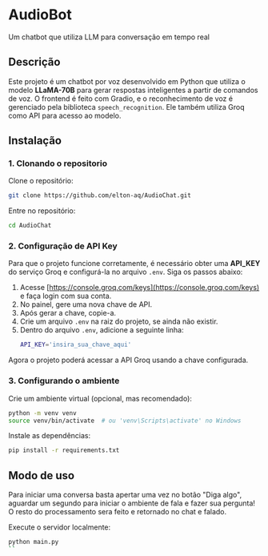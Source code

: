# AudioBot 

Um chatbot que utiliza LLM para conversação em tempo real

## Descrição

Este projeto é um chatbot por voz desenvolvido em Python que utiliza o modelo **LLaMA-70B** para gerar respostas inteligentes a partir de comandos de voz. O frontend é feito com Gradio, e o reconhecimento de voz é gerenciado pela biblioteca `speech_recognition`. Ele também utiliza Groq como API para acesso ao modelo.

## Instalação

### 1. Clonando o repositorio 
Clone o repositório:
```bash
git clone https://github.com/elton-aq/AudioChat.git
```

Entre no repositório:
```bash
cd AudioChat
```

### 2. Configuração de API Key

Para que o projeto funcione corretamente, é necessário obter uma **API_KEY** do serviço Groq e configurá-la no arquivo `.env`. Siga os passos abaixo:

1. Acesse [https://console.groq.com/keys](https://console.groq.com/keys) e faça login com sua conta.
2. No painel, gere uma nova chave de API.
3. Após gerar a chave, copie-a.
4. Crie um arquivo `.env` na raiz do projeto, se ainda não existir.
5. Dentro do arquivo `.env`, adicione a seguinte linha:
   ```bash
   API_KEY='insira_sua_chave_aqui'
   ```

Agora o projeto poderá acessar a API Groq usando a chave configurada.

### 3. Configurando o ambiente
Crie um ambiente virtual (opcional, mas recomendado): 
```bash
python -m venv venv
source venv/bin/activate  # ou 'venv\Scripts\activate' no Windows
```

Instale as dependências:
```bash
pip install -r requirements.txt
```

## Modo de uso

Para iniciar uma conversa basta apertar uma vez no botão "Diga algo", aguardar um segundo para iniciar o ambiente de fala e fazer sua pergunta! O resto do processamento sera feito e retornado no chat e falado.

Execute o servidor localmente:
```bash
python main.py
``